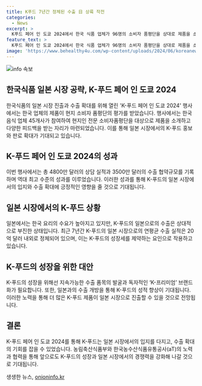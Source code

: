 ```yaml
---
title: K푸드 7년간 정체된 수출 日 상륙 작전
categories:
  - News
excerpt: >
  K푸드 페어 인 도쿄 2024에서 한국 식품 업체가 96명의 소비자 품평단을 상대로 제품을 소개하고 평가를 받았다. 한국 식품은 인기를 누리고 있지만, 일본으로의 수출은 정체된 상태다. 이에 민관이 합심하여 K푸드의 일본 시장 재도약을 위해 박람회를 개최하고 있다. 농식품부와 aT는 현지 공급업체에 K푸드 도입을 위한 정보를 제공하고, EU에 대한 과감한 수출 개방을 촉구하고 있다. 전통적인 수출 시장인 일본에서 K푸드의 추가 도약을 위해 다양한 지원 사업을 펼치고 있다.
feature_text: >
  K푸드 페어 인 도쿄 2024에서 한국 식품 업체가 96명의 소비자 품평단을 상대로 제품을 소개하고 평가를 받았다. 한국 식품은 인기를 누리고 있지만, 일본으로의 수출은 정체된 상태다. 이에 민관이 합심하여 K푸드의 일본 시장 재도약을 위해 박람회를 개최하고 있다. 농식품부와 aT는 현지 공급업체에 K푸드 도입을 위한 정보를 제공하고, EU에 대한 과감한 수출 개방을 촉구하고 있다. 전통적인 수출 시장인 일본에서 K푸드의 추가 도약을 위해 다양한 지원 사업을 펼치고 있다.
image: 'https://www.behealthy4u.com/wp-content/uploads/2024/06/koreanews.jpg'
---
```


<p><img src="https://www.behealthy4u.com/wp-content/uploads/2024/06/koreanews.jpg" alt="info 속보" /></p>

<h2 data-ke-size="size26">한국식품 일본 시장 공략, K-푸드 페어 인 도쿄 2024</h2>

<p data-ke-size="size16">한국식품의 일본 시장 진출과 수출 확대를 위해 열린 'K-푸드 페어 인 도쿄 2024' 행사에서는 한국 업체의 제품이 현지 소비자 품평단의 평가를 받았습니다. 행사에서는 한국 음식 업체 45개사가 참여하여 현지인 전문 소비자품평단을 대상으로 제품을 소개하고 다양한 피드백을 받는 자리가 마련되었습니다. 이를 통해 일본 시장에서의 K-푸드 홍보와 판로 확대가 기대되고 있습니다.</p>

<h2 data-ke-size="size24">K-푸드 페어 인 도쿄 2024의 성과</h2>

<p data-ke-size="size16">이번 행사에서는 총 4800만 달러의 상담 실적과 3500만 달러의 수출 협약규모를 기록하며 역대 최고 수준의 성과를 이루었습니다. 이러한 성과를 통해 K-푸드의 일본 시장에서의 입지와 수출 확대에 긍정적인 영향을 줄 것으로 기대됩니다.</p>

<h2 data-ke-size="size24">일본 시장에서의 K-푸드 상황</h2>

<p data-ke-size="size16">일본에서는 한국 요리의 수요가 높아지고 있지만, K-푸드의 일본으로의 수출은 상대적으로 부진한 상태입니다. 최근 7년간 K-푸드의 일본 시장으로의 연평균 수출 실적은 20억 달러 내외로 정체되어 있으며, 이는 K-푸드의 성장세를 제약하는 요인으로 작용하고 있습니다.</p>

<h2 data-ke-size="size24">K-푸드의 성장을 위한 대안</h2>

<p data-ke-size="size16">K-푸드의 성장을 위해선 지속가능한 수출 품목의 발굴과 독자적인 ‘K-프리미엄’ 브랜드화가 필요합니다. 또한, 일본과의 수출 개방을 통해 K-푸드의 성적 향상이 기대됩니다. 이러한 노력을 통해 더 많은 K-푸드 제품이 일본 시장으로 진출할 수 있을 것으로 전망됩니다.</p>

<h2 data-ke-size="size24">결론</h2>

<p data-ke-size="size16">K-푸드 페어 인 도쿄 2024를 통해 K-푸드는 일본 시장에서의 입지를 다지고, 수출 확대의 기회를 잡을 수 있었습니다. 농림축산식품부와 한국농수산식품유통공사(aT)의 노력과 협력을 통해 앞으로도 K-푸드의 성장과 일본 시장에서의 경쟁력을 강화해 나갈 것으로 기대됩니다.</p>
생생한 뉴스, <a href="https://onioninfo.kr" rel="dofollow">onioninfo.kr</a>


